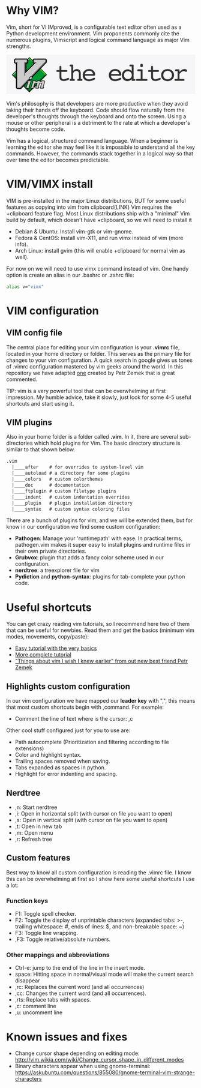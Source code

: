 # Why VIM?
Vim, short for Vi IMproved, is a configurable text editor often used as a Python development environment. Vim proponents commonly cite the numerous plugins, Vimscript and logical command language as major Vim strengths.

![](https://github.com/BU-ISCIII/coding_documentation/blob/master/images/vim-the-editor.jpg)

Vim's philosophy is that developers are more productive when they avoid taking their hands off the keyboard. Code should flow naturally from the developer's thoughts through the keyboard and onto the screen. Using a mouse or other peripheral is a detriment to the rate at which a developer's thoughts become code.

Vim has a logical, structured command language. When a beginner is learning the editor she may feel like it is impossible to understand all the key commands. However, the commands stack together in a logical way so that over time the editor becomes predictable.

# VIM/VIMX install
VIM is pre-installed in the major Linux distributions, BUT for some useful features as copying into vim from clipboard(LINK) Vim requires the +clipboard feature flag. Most Linux distributions ship with a "minimal" Vim build by default, which doesn't have +clipboard, so we will need to install it
* Debian & Ubuntu: Install vim-gtk or vim-gnome.
* Fedora & CentOS: install vim-X11, and run vimx instead of vim (more info).
* Arch Linux: install gvim (this will enable +clipboard for normal vim as well).


For now on we will need to use vimx command instead of vim. One handy option is create an alias in our .bashrc or .zshrc file:

```Bash
alias v="vimx"
```

# VIM configuration
## VIM config file
The central place for editing your vim configuration is your **.vimrc** file, located in your home directory or folder. This serves as the primary file for changes to your vim configuration.
A quick search in google gives us tones of .vimrc configuration mastered by vim geeks around the world. 
In this repository we have adapted [one](https://github.com/s3rvac/dotfiles/tree/master/vim) created by Petr Zemek that is great commented.

TIP: vim is a very powerful tool that can be overwhelming at first impression. My humble advice, take it slowly, just look for some 4-5 useful shortcuts and start using it.

## VIM plugins
Also in your home folder is a folder called **.vim**. In it, there are several sub-directories which hold plugins for Vim. The basic directory structure is similar to that shown below.
```
.vim
  |____after    # for overrides to system-level vim
  |____autoload # a directory for some plugins
  |____colors   # custom colorthemes
  |____doc      # documentation
  |____ftplugin # custom filetype plugins
  |____indent   # custom indentation overrides
  |____plugin   # plugin installation directory
  |____syntax   # custom syntax coloring files
```

There are a bunch of plugins for vim, and we will be extended them, but for know in our configuration we find some custom configuration:
* **Pathogen**: Manage your 'runtimepath' with ease. In practical terms, pathogen.vim makes it super easy to install plugins and runtime files in their own private directories.
* **Grubvox**: plugin that adds a fancy color scheme used in our configuration.
* **nerdtree**: a treexplorer file for vim
* **Pydiction** and **python-syntax**: plugins for tab-complete your python code.

# Useful shortcuts
You can get crazy reading vim tutorials, so I recommend here two of them that can be useful for newbies. Read them and get the basics (minimum vim modes, movements, copy/paste):

* [Easy tutorial with the very basics](https://www.howtoforge.com/vim-basics)
* [More complete tutorial](https://www.howtoforge.com/vim-basics)
* ["Things about vim I wish I knew earlier" from out new best friend Petr Zemek](https://blog.petrzemek.net/2016/04/06/things-about-vim-i-wish-i-knew-earlier/)
  
## Highlights custom configuration
In our vim configuration we have mapped our **leader key** with ",", this means that most custom shortcuts begin with ,command. For example:

* Comment the line of text where is the cursor: ,c

Other cool stuff configured just for you to use are:
* Path autocomplete (Prioritization and filtering according to file extensions)
* Color and highlight syntax.
* Trailing spaces removed when saving.
* Tabs expanded as spaces in python.
* Highlight for error indenting and spacing.

## Nerdtree

* ,n: Start nerdtree
* ,i: Open in horizontal split (with cursor on file you want to open)
* ,s: Open in vertical split (with cursor on file you want to open)
* ,t: Open in new tab
* ,m: Open menu
* ,r: Refresh tree

## Custom features
Best way to know all custom configuration is reading the .vimrc file. I know this can be overwhelming at first so I show here some useful shortcuts I use a lot:

### Function keys
* F1: Toggle spell checker.
* F2: Toggle the display of unprintable characters (expanded tabs: >-, trailing whitespace: #, ends of lines: $, and non-breakable space: ~)
* F3: Toggle line wrapping.
* ,F3: Toggle relative/absolute numbers.

### Other mappings and abbreviations
* Ctrl-e: jump to the end of the line in the insert mode.
* space: Hitting space in normal/visual mode will make the current search disappear
* ,rc: Replaces the current word (and all occurrences)
* ,cc: Changes the current word (and all occurrences).
* ,rts: Replace tabs with spaces.
* ,c: comment line
* ,u: uncomment line

# Known issues and fixes
* Change cursor shape depending on editing mode: http://vim.wikia.com/wiki/Change_cursor_shape_in_different_modes
* Binary characters appear when using gnome-terminal: https://askubuntu.com/questions/855080/gnome-terminal-vim-strange-characters
